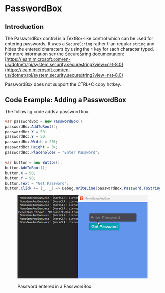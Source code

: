 # PasswordBox

## Introduction

The PasswordBox control is a TextBox-like control which can be used for entering passwords. It uses a `SecureString` rather than regular `string` and hides the entered characters by using the `*` key for each character typed. For more information see the SecureString documentation: [https://learn.microsoft.com/en-us/dotnet/api/system.security.securestring?view=net-8.0](https://learn.microsoft.com/en-us/dotnet/api/system.security.securestring?view=net-8.0)

PasswordBox does not support the CTRL+C copy hotkey.

## Code Example: Adding a PasswordBox

The following code adds a password box.&#x20;

```csharp
var passwordBox = new PasswordBox();
passwordBox.AddToRoot();
passwordBox.X = 50;
passwordBox.Y = 50;
passwordBox.Width = 200;
passwordBox.Height = 34;
passwordBox.Placeholder = "Enter Password";

var button = new Button();
button.AddToRoot();
button.X = 50;
button.Y = 90;
button.Text = "Get Password";
button.Click += (_, _) => Debug.WriteLine(passwordBox.Password.ToString());
```

<figure><img src="../../../../.gitbook/assets/13_09 34 46.gif" alt=""><figcaption><p>Password entered in a PasswordBox</p></figcaption></figure>
